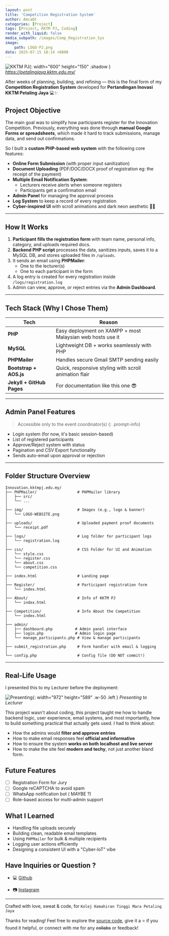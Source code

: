 ```yaml
---
layout: post
title: 'Competition Registration System'
author: AmcaQt
categories: [Project]
tags: [Project, KKTM PJ, Coding]
render_with_liquid: false
media_subpath: /images/Comp_Registration_Sys
image: 
    path: LOGO-PJ.png
date: 2025-07-15 18:14 +0800
---
```


![KKTM PJ](LOGO-WEBSITE.jpg){: width="600" height="150" .shadow }
_<https://petalingjaya.kktm.edu.my/>_

After weeks of planning, building, and refining — this is the final form of my **Competition Registration System** developed for **Pertandingan Inovasi KKTM Petaling Jaya** 💻✨

## Project Objective

The main goal was to simplify how participants register for the Innovation Competition. Previously, everything was done through **manual Google Forms or spreadsheets**, which made it hard to track submissions, manage data, and send out confirmations.

So I built a **custom PHP-based web system** with the following core features:

- **Online Form Submission** (with proper input sanitization)
- **Document Uploading** (PDF/DOC/DOCX proof of registration eg: the receipt of the payment)
- **Multiple Email Notification System**:
  - Lecturers receive alerts when someone registers
  - Participants get a confirmation email
- **Admin Panel** for managing the approval process
- **Log System** to keep a record of every registration
- **Cyber-inspired UI** with scroll animations and dark neon aesthetic 🧠💡

---

## How It Works

1. **Participant fills the registration form** with team name, personal info, category, and uploads required docs.
2. **Backend PHP script** processes the data, sanitizes inputs, saves it to a MySQL DB, and stores uploaded files in `/uploads`.
3. It sends an email using **PHPMailer**:
   - One to the lecturer(s)
   - One to each participant in the form
4. A log entry is created for every registration inside `/logs/registration.log`
5. Admin can view, approve, or reject entries via the **Admin Dashboard**.

---

## Tech Stack (Why I Chose Them)

| Tech | Reason |
|------|--------|
| **PHP** | Easy deployment on XAMPP + most Malaysian web hosts use it |
| **MySQL** | Lightweight DB + works seamlessly with PHP |
| **PHPMailer** | Handles secure Gmail SMTP sending easily |
| **Bootstrap + AOS.js** | Quick, responsive styling with scroll animation flair |
| **Jekyll + GitHub Pages** | For documentation like this one 😎 |

---

## Admin Panel Features

> Accessible only to the event coordinator(s)
{: .prompt-info}

- Login system (for now, it's basic session-based)
- List of registered participants
- Approve/Reject system with status
- Pagination and CSV Export functionality
- Sends auto-email upon approval or rejection

---

## Folder Structure Overview

```
Innovation.kktmpj.edu.my/
├── PHPMailer/                  # PHPMailer library
│   ├── src/
│   └── ... 
│
├── img/                        # Images (e.g., logo & banner)
│   └── LOGO-WEBSITE.png
│
├── uploads/                    # Uploaded payment proof documents
│   └── receipt.pdf                
│
├── logs/                       # Log folder for participant logs
│   └── registration.log
│
├── css/                        # CSS Folder for UI and Animation
│   └── style.css
│   └── register.css
│   └── about.css
│   └── competition.css
│
├── index.html                  # Landing page
│
├── Register/                   # Participant registration form
│   └── index.html
│
├── About/                      # Info of KKTM PJ
│   └── index.html
│
├── Competition/                # Info About the Competition
│   └── index.html
│
├── admin/
│   ├── dashboard.php          # Admin panel interface
│   ├── login.php              # Admin login page
│   └── manage_participants.php # View & manage participants
│
├── submit_registration.php     # Form handler with email & logging
│
└── config.php                  # Config file (DO NOT commit!)
```

---

## Real-Life Usage

I presented this to my Lecturer before the deployment: 

![Presenting](AmcaQt-Presenting.png){: width="972" height="589" .w-50 .left }
_Presenting to Lecturer_

This project wasn't about coding, this project taught me how to handle backend logic, user experience, email systems, and most importantly, how to build something practical that actually gets used. I had to think about:

- How the admins would **filter and approve entries**
- How to make email responses feel **official and informative**
- How to ensure the system **works on both localhost and live server**
- How to make the site feel **modern and techy**, not just another bland form.

## Future Features

- [ ] Registration Form for Jury
- [ ] Google reCAPTCHA to avoid spam
- [ ] WhatsApp notification bot ( MAYBE ?)
- [ ] Role-based access for multi-admin support

## What I Learned

- Handling file uploads securely
- Building clean, readable email templates
- Using `PHPMailer` for bulk & multiple recipients
- Logging user actions efficiently
- Designing a consistent UI with a "Cyber-IoT" vibe

## Have Inquiries or Question ? 

<!-- - 📧 [amcaqt06@gmail.com](amcaqt06@gmail.com) -->

- 💻 [Github](https://github.com/AmcaQt)

- 📷 [Instagram](https://www.instagram.com/amcaaqt/)

---

Crafted with love, sweat & code, for `Kolej Kemahiran Tinggi Mara Petaling Jaya`

Thanks for reading! Feel free to explore the [source code](https://github.com/AmcaQt/Competition-Registration-System), give it a ⭐ if you found it helpful, or connect with me for any ~~collabs~~ or feedback!
